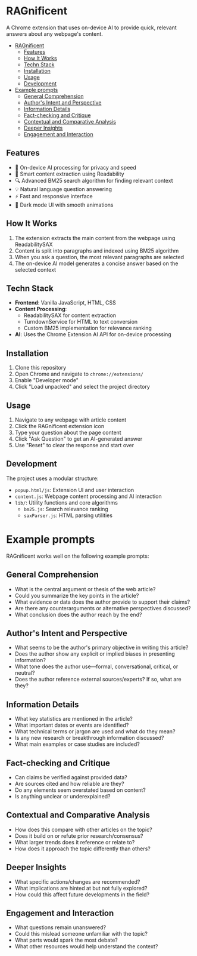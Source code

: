 # RAGnificent

A Chrome extension that uses on-device AI to provide quick, relevant answers about any webpage's content.

<!-- TOC -->
* [RAGnificent](#ragnificent)
  * [Features](#features)
  * [How It Works](#how-it-works)
  * [Techn Stack](#techn-stack)
  * [Installation](#installation)
  * [Usage](#usage)
  * [Development](#development)
* [Example prompts](#example-prompts)
  * [General Comprehension](#general-comprehension)
  * [Author's Intent and Perspective](#authors-intent-and-perspective-)
  * [Information Details](#information-details)
  * [Fact-checking and Critique](#fact-checking-and-critique)
  * [Contextual and Comparative Analysis](#contextual-and-comparative-analysis)
  * [Deeper Insights](#deeper-insights)
  * [Engagement and Interaction](#engagement-and-interaction)
<!-- TOC -->

## Features

- 🤖 On-device AI processing for privacy and speed
- 🎯 Smart content extraction using Readability
- 🔍 Advanced BM25 search algorithm for finding relevant context
- 💡 Natural language question answering
- ⚡ Fast and responsive interface
- 🎨 Dark mode UI with smooth animations

## How It Works

1. The extension extracts the main content from the webpage using ReadabilitySAX
2. Content is split into paragraphs and indexed using BM25 algorithm
3. When you ask a question, the most relevant paragraphs are selected
4. The on-device AI model generates a concise answer based on the selected context

## Techn Stack

- **Frontend**: Vanilla JavaScript, HTML, CSS
- **Content Processing**: 
  - ReadabilitySAX for content extraction
  - TurndownService for HTML to text conversion
  - Custom BM25 implementation for relevance ranking
- **AI**: Uses the Chrome Extension AI API for on-device processing

## Installation

1. Clone this repository
2. Open Chrome and navigate to `chrome://extensions/`
3. Enable "Developer mode"
4. Click "Load unpacked" and select the project directory

## Usage

1. Navigate to any webpage with article content
2. Click the RAGnificent extension icon
3. Type your question about the page content
4. Click "Ask Question" to get an AI-generated answer
5. Use "Reset" to clear the response and start over

## Development

The project uses a modular structure:
- `popup.html/js`: Extension UI and user interaction
- `content.js`: Webpage content processing and AI interaction
- `lib/`: Utility functions and core algorithms
  - `bm25.js`: Search relevance ranking
  - `saxParser.js`: HTML parsing utilities

# Example prompts

RAGnificent works well on the following example prompts:

## General Comprehension

- What is the central argument or thesis of the web article?
- Could you summarize the key points in the article? 
- What evidence or data does the author provide to support their claims?
- Are there any counterarguments or alternative perspectives discussed?
- What conclusion does the author reach by the end?

## Author's Intent and Perspective 

- What seems to be the author's primary objective in writing this article?
- Does the author show any explicit or implied biases in presenting information?
- What tone does the author use—formal, conversational, critical, or neutral?
- Does the author reference external sources/experts? If so, what are they?

## Information Details

- What key statistics are mentioned in the article?
- What important dates or events are identified?
- What technical terms or jargon are used and what do they mean? 
- Is any new research or breakthrough information discussed?
- What main examples or case studies are included?

## Fact-checking and Critique

- Can claims be verified against provided data?
- Are sources cited and how reliable are they?
- Do any elements seem overstated based on content?
- Is anything unclear or underexplained?

## Contextual and Comparative Analysis

- How does this compare with other articles on the topic?
- Does it build on or refute prior research/consensus?
- What larger trends does it reference or relate to?
- How does it approach the topic differently than others?

## Deeper Insights

- What specific actions/changes are recommended?
- What implications are hinted at but not fully explored?
- How could this affect future developments in the field?

## Engagement and Interaction

- What questions remain unanswered?
- Could this mislead someone unfamiliar with the topic?
- What parts would spark the most debate?
- What other resources would help understand the context?
